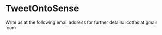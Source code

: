 TweetOntoSense
==============

Write us at the following email address for further details: lcotfas at gmail .com
